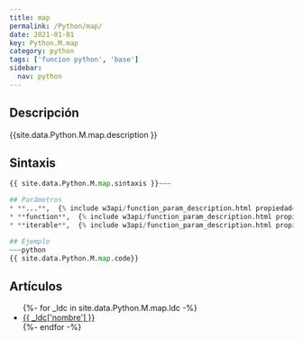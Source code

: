 ```yaml
---
title: map
permalink: /Python/map/
date: 2021-01-01
key: Python.M.map
category: python
tags: ['funcion python', 'base']
sidebar: 
  nav: python
---
```


## Descripción
{{site.data.Python.M.map.description }}

## Sintaxis
~~~python
{{ site.data.Python.M.map.sintaxis }}~~~

## Parámetros
* **...**,  {% include w3api/function_param_description.html propiedad=site.data.Python.M.map valor="..." %}
* **function**,  {% include w3api/function_param_description.html propiedad=site.data.Python.M.map valor="function" %}
* **iterable**,  {% include w3api/function_param_description.html propiedad=site.data.Python.M.map valor="iterable" %}

## Ejemplo
~~~python
{{ site.data.Python.M.map.code}}
~~~

## Artículos
<ul>
{%- for _ldc in site.data.Python.M.map.ldc -%}
   <li>
       <a href="{{_ldc['url'] }}">{{ _ldc['nombre'] }}</a>
   </li>
{%- endfor -%}
</ul>
